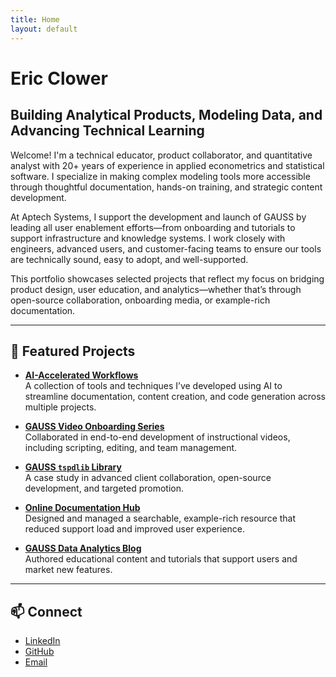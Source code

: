 ```yaml
---
title: Home
layout: default
---
```


# Eric Clower 
## Building Analytical Products, Modeling Data, and Advancing Technical Learning

Welcome! I'm a technical educator, product collaborator, and quantitative analyst with 20+ years of experience in applied econometrics and statistical software. I specialize in making complex modeling tools more accessible through thoughtful documentation, hands-on training, and strategic content development.

At Aptech Systems, I support the development and launch of GAUSS by leading all user enablement efforts—from onboarding and tutorials to support infrastructure and knowledge systems. I work closely with engineers, advanced users, and customer-facing teams to ensure our tools are technically sound, easy to adopt, and well-supported.

This portfolio showcases selected projects that reflect my focus on bridging product design, user education, and analytics—whether that’s through open-source collaboration, onboarding media, or example-rich documentation.


---

## 🧰 Featured Projects

- **[AI-Accelerated Workflows](projects/ai-accelerated-workflows.md)**  
  A collection of tools and techniques I’ve developed using AI to streamline documentation, content creation, and code generation across multiple projects.
  
- **[GAUSS Video Onboarding Series](projects/onboarding-series.md)**  
  Collaborated in end-to-end development of instructional videos, including scripting, editing, and team management.

- **[GAUSS `tspdlib` Library](projects/tspdlib-library.md)**  
  A case study in advanced client collaboration, open-source development, and targeted promotion.

- **[Online Documentation Hub](https://docs.aptech.com/gauss/)**  
  Designed and managed a searchable, example-rich resource that reduced support load and improved user experience.

- **[GAUSS Data Analytics Blog](projects/analytics-blog.md)**  
  Authored educational content and tutorials that support users and market new features.

---

## 📫 Connect

- [LinkedIn](https://www.linkedin.com/in/ericaclower/)
- [GitHub](https://github.com/ec78)
- [Email](mailto:eric.clower78@gmail.com)
